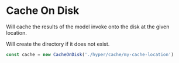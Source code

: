 # Cache On Disk

Will cache the results of the model invoke onto the disk at the given location.

Will create the directory if it does not exist.

```js
const cache = new CacheOnDisk('./hyper/cache/my-cache-location')
```